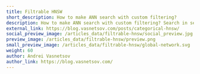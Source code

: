 ```yaml
---
title: Filtrable HNSW
short_description: How to make ANN search with custom filtering?
description: How to make ANN search with custom filtering? Search in selected subsets without loosing the results.
external_link: https://blog.vasnetsov.com/posts/categorical-hnsw/
social_preview_image: /articles_data/filtrable-hnsw/social_preview.jpg
preview_image: /articles_data/filtrable-hnsw/preview.png
small_preview_image: /articles_data/filtrable-hnsw/global-network.svg
weight: 60
author: Andrei Vasnetsov
author_link: https://blog.vasnetsov.com/
---
```

